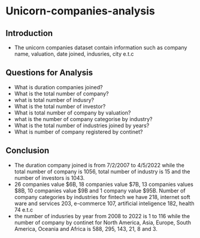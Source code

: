 # Unicorn-companies-analysis
## Introduction
- The unicorn companies dataset contain information such as company name, valuation, date joined, indusries, city e.t.c
## Questions for Analysis
- What is duration companies joined?
- What is the total number of company?
- what is total number of indusry?
- What is the total number of investor?
- What is total number of company by valuation?
- what is the number of company categorise by industry?
- What is the total number of industries joined by years?
- What is number of company registered by continet?
## Conclusion
- The duration company joined is from 7/2/2007 to 4/5/2022 while the total number of company is 1056, total number of industry is 15 and the number of investors is 1043.
- 26 companies value $6B, 18 companies value $7B, 13 companies values $8B, 10 companies value $9B and 1 company value $95B.
Number of company categories by industries for fintech we have 218, internet soft ware and services 203, e-commerce 107, artificial inteligence 182, health 74 e.t.c
- the number of indusries by year from 2008 to 2022 is 1 to 116 while the number of company by continet for North America, Asia, Europe, South America, Oceania and Africa is 588, 295, 143, 21, 8 and 3.
